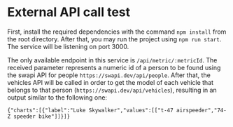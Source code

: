 # External API call test

First, install the required dependencies with the command `npm install` from the root directory. After that, you may run the project using `npm run start`. The service will be listening on port 3000.

The only available endpoint in this service is `/api/metric/:metricId`. The received parameter represents a numeric id of a person to be found using the swapi API for people `https://swapi.dev/api/people`. After that, the vehicles API will be called in order to get the model of each vehicle that belongs to that person (`https://swapi.dev/api/vehicles`), resulting in an output similar to the following one:

`{"charts":[{"label":"Luke Skywalker","values":[["t-47 airspeeder","74-Z speeder bike"]]}]}`
